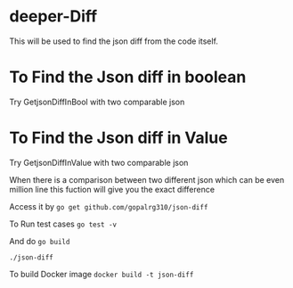 # deeper-Diff

This will be used to find the json diff from the code itself.

# To Find the Json diff in boolean
Try GetjsonDiffInBool with two comparable json

# To Find the Json diff in Value
Try GetjsonDiffInValue with two comparable json


When there is a comparison between two different json which can be even million line this fuction will give you the exact difference

Access it by `go get github.com/gopalrg310/json-diff`

To Run test cases
`go test -v`


And do 
`go build`

`./json-diff`

To build Docker image `docker build -t json-diff`
